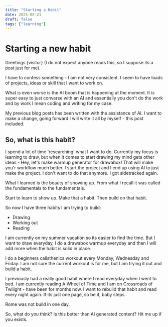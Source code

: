 ```yaml
---
title: "Starting a Habit"
date: 2025-08-21
draft: false
tags: ["learning"]
---
```


# Starting a new habit

Greetings {visitor} (I do not expect anyone reads this, so I suppose its a post just for me).

I have to confess something - I am not very consistent. I seem to have loads of projects, ideas or skill that I want to work on. 

What is even worse is the AI boom that is happening at the moment. It is super easy to just converse with an AI and essentially you don't do the work and by work I mean coding and writing for my case.

My previous blog posts has been written with the assistance of AI. I want to make a change, going forward I will write it all by myself - this post included.

## So, what is this habit?

I spend a lot of time 'researching' what I want to do. Currently my focus is learning to draw, but when it comes to start drawing my mind gets other ideas - Hey, let's make warmup generator for drawabox! That will make you'r workflow much better. I start the project and I end up using AI to just make the project. I don't want to do that anymore. I got sidetracked again. 

What I learned is the beauty of showing up. From what I recall it was called the fundamentals to the fundamentals. 

Start to learn to show up. Make that a habit. Then build on that habit.

So now I have three habits I am trying to build:

- Drawing
- Working out
- Reading

I am currently on my summer vacation so its easier to find the time. But I want to draw everyday, I do a drawabox warmup everyday and then I will add more when the habit is solid in place. 

I do a beginners calisthenics workout every Monday, Wednesday and Friday. I am not sure the current workout is for me, but I am trying it out and build a habit.

I previously had a really good habit where I read everyday when I went to bed. I am currently reading A Wheel of Time and I am on Crossroads of Twilight - have been for months now. I want to rebuild that habit and read every night again. If its just one page, so be it, baby steps. 

Rome was not build in one day.


So, what do you think? Is this better than AI generated content? Hit me up if you exists.


